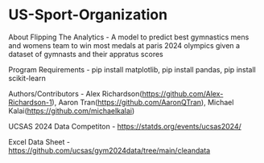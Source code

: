# US-Sport-Organization

About Flipping The Analytics - A model to predict best gymnastics mens and womens team to win most medals at paris 2024 olympics given a dataset of gymnasts and their appratus scores

Program Requirements - pip install matplotlib, pip install pandas, pip install scikit-learn

Authors/Contributors - Alex Richardson(https://github.com/Alex-Richardson-1), Aaron Tran(https://github.com/AaronQTran), Michael Kalai(https://github.com/michaelkalai)

UCSAS 2024 Data Competiton - https://statds.org/events/ucsas2024/

Excel Data Sheet - https://github.com/ucsas/gym2024data/tree/main/cleandata
